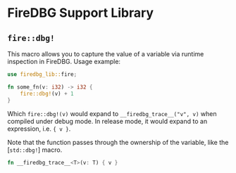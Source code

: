 # FireDBG Support Library

## `fire::dbg!`

This macro allows you to capture the value of a variable via runtime inspection in FireDBG.
Usage example:

```rust
use firedbg_lib::fire;

fn some_fn(v: i32) -> i32 {
    fire::dbg!(v) + 1
}
```

Which `fire::dbg!(v)` would expand to `__firedbg_trace__("v", v)` when compiled under debug mode.
In release mode, it would expand to an expression, i.e. `{ v }`.

Note that the function passes through the ownership of the variable, like the [`std::dbg!`] macro.

```rust
fn __firedbg_trace__<T>(v: T) { v }
```
